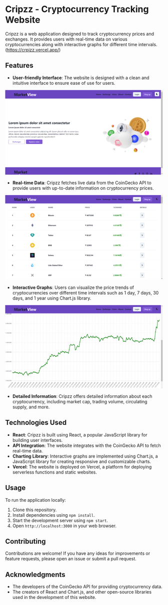 # Cripzz - Cryptocurrency Tracking Website

Cripzz is a web application designed to track cryptocurrency prices and exchanges. It provides users with real-time data on various cryptocurrencies along with interactive graphs for different time intervals. (https://crpizz.vercel.app/)

## Features


- **User-friendly Interface**: The website is designed with a clean and intuitive interface to ensure ease of use for users.




![Alt text](./src/assets/readimg2.png)





- **Real-time Data**: Cripzz fetches live data from the CoinGecko API to provide users with up-to-date information on cryptocurrency prices.




![Alt text](./src/assets/readimg3.png)




- **Interactive Graphs**: Users can visualize the price trends of cryptocurrencies over different time intervals such as 1 day, 7 days, 30 days, and 1 year using Chart.js library.




![Alt text](./src/assets/readimg4.png)




- **Detailed Information**: Cripzz offers detailed information about each cryptocurrency, including market cap, trading volume, circulating supply, and more.


## Technologies Used

- **React**: Cripzz is built using React, a popular JavaScript library for building user interfaces.
- **API Integration**: The website integrates with the CoinGecko API to fetch real-time data.
- **Charting Library**: Interactive graphs are implemented using Chart.js, a JavaScript library for creating responsive and customizable charts.
- **Vercel**: The website is deployed on Vercel, a platform for deploying serverless functions and static websites.

## Usage

To run the application locally:

1. Clone this repository.
2. Install dependencies using `npm install`.
3. Start the development server using `npm start`.
4. Open `http://localhost:3000` in your web browser.



## Contributing

Contributions are welcome! If you have any ideas for improvements or feature requests, please open an issue or submit a pull request.

## Acknowledgments

- The developers of the CoinGecko API for providing cryptocurrency data.
- The creators of React and Chart.js, and other open-source libraries used in the development of this website.
